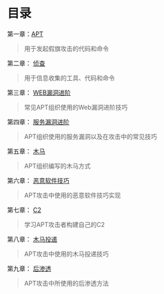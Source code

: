 # 目录

第一章：[APT](第一章)

> 用于发起假旗攻击的代码和命令

第二章： [侦查](第二章)

> 用于信息收集的工具、代码和命令

第三章： [WEB漏洞进阶](第三章)

> 常见APT组织使用的Web漏洞进阶技巧

第四章： [服务漏洞进阶](第四章)

> APT组织使用的服务漏洞以及在攻击中的常见技巧

第五章： [木马](第五章)

> APT组织编写的木马方式

第六章： [恶意软件技巧](第六章)

> APT攻击中使用的恶意软件技巧实现

第七章： [C2](第七章)

> 学习APT攻击者构建自己的C2

第八章： [木马投递](第八章)

> APT攻击中使用的木马投递技巧

第九章： [后渗透](第九章)

> APT攻击中所使用的后渗透方法
